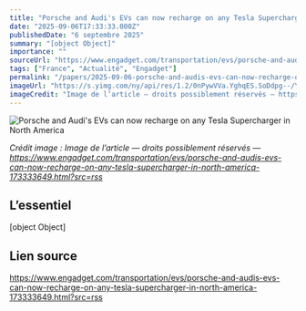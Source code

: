 ```yaml
---
title: "Porsche and Audi's EVs can now recharge on any Tesla Supercharger in North America"
date: "2025-09-06T17:33:33.000Z"
publishedDate: "6 septembre 2025"
summary: "[object Object]"
importance: ""
sourceUrl: "https://www.engadget.com/transportation/evs/porsche-and-audis-evs-can-now-recharge-on-any-tesla-supercharger-in-north-america-173333649.html?src=rss"
tags: ["France", "Actualité", "Engadget"]
permalink: "/papers/2025-09-06-porsche-and-audis-evs-can-now-recharge-on-any-tesla-supercharger-in-north-america"
imageUrl: "https://s.yimg.com/ny/api/res/1.2/0nPywVVa.YghqES.SoDdpg--/YXBwaWQ9aGlnaGxhbmRlcjt3PTEyMDA7aD02NzU-/https://s.yimg.com/os/creatr-uploaded-images/2025-09/37ac1e40-8b40-11f0-b95f-335add2fba21"
imageCredit: "Image de l’article — droits possiblement réservés — https://www.engadget.com/transportation/evs/porsche-and-audis-evs-can-now-recharge-on-any-tesla-supercharger-in-north-america-173333649.html?src=rss"
---
```


![Porsche and Audi's EVs can now recharge on any Tesla Supercharger in North America](https://s.yimg.com/ny/api/res/1.2/0nPywVVa.YghqES.SoDdpg--/YXBwaWQ9aGlnaGxhbmRlcjt3PTEyMDA7aD02NzU-/https://s.yimg.com/os/creatr-uploaded-images/2025-09/37ac1e40-8b40-11f0-b95f-335add2fba21)

*Crédit image : Image de l’article — droits possiblement réservés — https://www.engadget.com/transportation/evs/porsche-and-audis-evs-can-now-recharge-on-any-tesla-supercharger-in-north-america-173333649.html?src=rss*

## L’essentiel

[object Object]

## Lien source

https://www.engadget.com/transportation/evs/porsche-and-audis-evs-can-now-recharge-on-any-tesla-supercharger-in-north-america-173333649.html?src=rss
